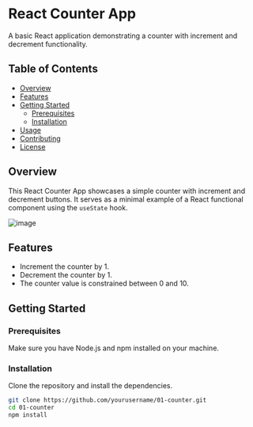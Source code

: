 # React Counter App

A basic React application demonstrating a counter with increment and decrement functionality.

## Table of Contents

- [Overview](#overview)
- [Features](#features)
- [Getting Started](#getting-started)
  - [Prerequisites](#prerequisites)
  - [Installation](#installation)
- [Usage](#usage)
- [Contributing](#contributing)
- [License](#license)

## Overview

This React Counter App showcases a simple counter with increment and decrement buttons. It serves as a minimal example of a React functional component using the `useState` hook.

![image](https://github.com/rohitvinodyadav9/Learning-React/assets/149653208/a0cd55ee-fc81-4b7c-b020-e2232d6b5190)


## Features

- Increment the counter by 1.
- Decrement the counter by 1.
- The counter value is constrained between 0 and 10.

## Getting Started

### Prerequisites

Make sure you have Node.js and npm installed on your machine.

### Installation

Clone the repository and install the dependencies.

```bash
git clone https://github.com/yourusername/01-counter.git
cd 01-counter
npm install

